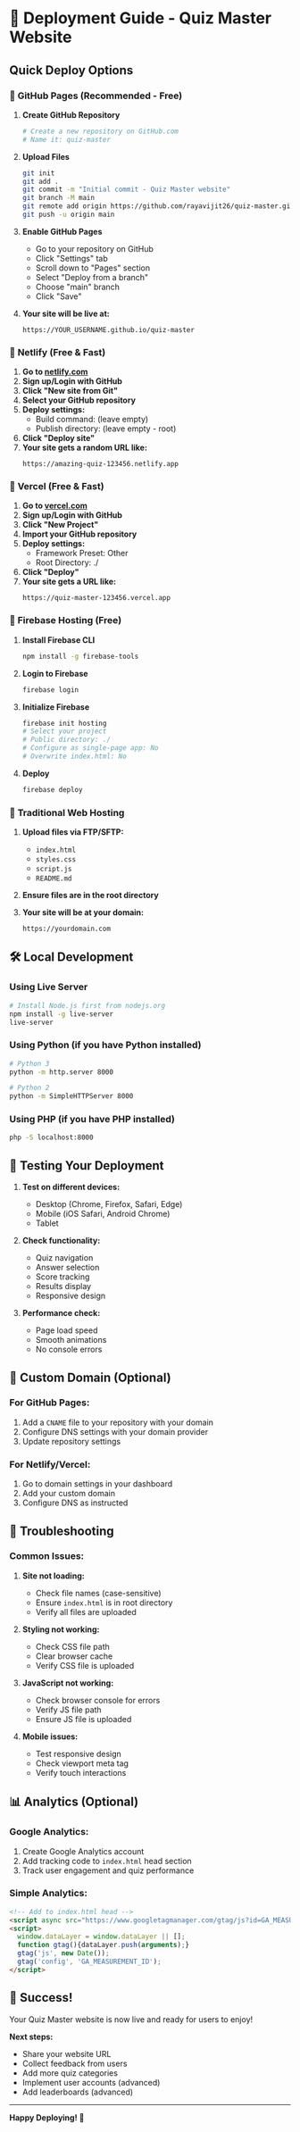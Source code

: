 # 🚀 Deployment Guide - Quiz Master Website

## Quick Deploy Options

### 🌟 **GitHub Pages (Recommended - Free)**

1. **Create GitHub Repository**
   ```bash
   # Create a new repository on GitHub.com
   # Name it: quiz-master
   ```

2. **Upload Files**
   ```bash
   git init
   git add .
   git commit -m "Initial commit - Quiz Master website"
   git branch -M main
   git remote add origin https://github.com/rayavijit26/quiz-master.git
   git push -u origin main
   ```

3. **Enable GitHub Pages**
   - Go to your repository on GitHub
   - Click "Settings" tab
   - Scroll down to "Pages" section
   - Select "Deploy from a branch"
   - Choose "main" branch
   - Click "Save"

4. **Your site will be live at:**
   ```
   https://YOUR_USERNAME.github.io/quiz-master
   ```

### 🌟 **Netlify (Free & Fast)**

1. **Go to [netlify.com](https://netlify.com)**
2. **Sign up/Login with GitHub**
3. **Click "New site from Git"**
4. **Select your GitHub repository**
5. **Deploy settings:**
   - Build command: (leave empty)
   - Publish directory: (leave empty - root)
6. **Click "Deploy site"**
7. **Your site gets a random URL like:**
   ```
   https://amazing-quiz-123456.netlify.app
   ```

### 🌟 **Vercel (Free & Fast)**

1. **Go to [vercel.com](https://vercel.com)**
2. **Sign up/Login with GitHub**
3. **Click "New Project"**
4. **Import your GitHub repository**
5. **Deploy settings:**
   - Framework Preset: Other
   - Root Directory: ./
6. **Click "Deploy"**
7. **Your site gets a URL like:**
   ```
   https://quiz-master-123456.vercel.app
   ```

### 🌟 **Firebase Hosting (Free)**

1. **Install Firebase CLI**
   ```bash
   npm install -g firebase-tools
   ```

2. **Login to Firebase**
   ```bash
   firebase login
   ```

3. **Initialize Firebase**
   ```bash
   firebase init hosting
   # Select your project
   # Public directory: ./
   # Configure as single-page app: No
   # Overwrite index.html: No
   ```

4. **Deploy**
   ```bash
   firebase deploy
   ```

### 🌟 **Traditional Web Hosting**

1. **Upload files via FTP/SFTP:**
   - `index.html`
   - `styles.css`
   - `script.js`
   - `README.md`

2. **Ensure files are in the root directory**

3. **Your site will be at your domain:**
   ```
   https://yourdomain.com
   ```

## 🛠️ Local Development

### Using Live Server
```bash
# Install Node.js first from nodejs.org
npm install -g live-server
live-server
```

### Using Python (if you have Python installed)
```bash
# Python 3
python -m http.server 8000

# Python 2
python -m SimpleHTTPServer 8000
```

### Using PHP (if you have PHP installed)
```bash
php -S localhost:8000
```

## 📱 Testing Your Deployment

1. **Test on different devices:**
   - Desktop (Chrome, Firefox, Safari, Edge)
   - Mobile (iOS Safari, Android Chrome)
   - Tablet

2. **Check functionality:**
   - Quiz navigation
   - Answer selection
   - Score tracking
   - Results display
   - Responsive design

3. **Performance check:**
   - Page load speed
   - Smooth animations
   - No console errors

## 🔧 Custom Domain (Optional)

### For GitHub Pages:
1. Add a `CNAME` file to your repository with your domain
2. Configure DNS settings with your domain provider
3. Update repository settings

### For Netlify/Vercel:
1. Go to domain settings in your dashboard
2. Add your custom domain
3. Configure DNS as instructed

## 🚨 Troubleshooting

### Common Issues:

1. **Site not loading:**
   - Check file names (case-sensitive)
   - Ensure `index.html` is in root directory
   - Verify all files are uploaded

2. **Styling not working:**
   - Check CSS file path
   - Clear browser cache
   - Verify CSS file is uploaded

3. **JavaScript not working:**
   - Check browser console for errors
   - Verify JS file path
   - Ensure JS file is uploaded

4. **Mobile issues:**
   - Test responsive design
   - Check viewport meta tag
   - Verify touch interactions

## 📊 Analytics (Optional)

### Google Analytics:
1. Create Google Analytics account
2. Add tracking code to `index.html` head section
3. Track user engagement and quiz performance

### Simple Analytics:
```html
<!-- Add to index.html head -->
<script async src="https://www.googletagmanager.com/gtag/js?id=GA_MEASUREMENT_ID"></script>
<script>
  window.dataLayer = window.dataLayer || [];
  function gtag(){dataLayer.push(arguments);}
  gtag('js', new Date());
  gtag('config', 'GA_MEASUREMENT_ID');
</script>
```

## 🎉 Success!

Your Quiz Master website is now live and ready for users to enjoy!

**Next steps:**
- Share your website URL
- Collect feedback from users
- Add more quiz categories
- Implement user accounts (advanced)
- Add leaderboards (advanced)

---

**Happy Deploying! 🚀** 